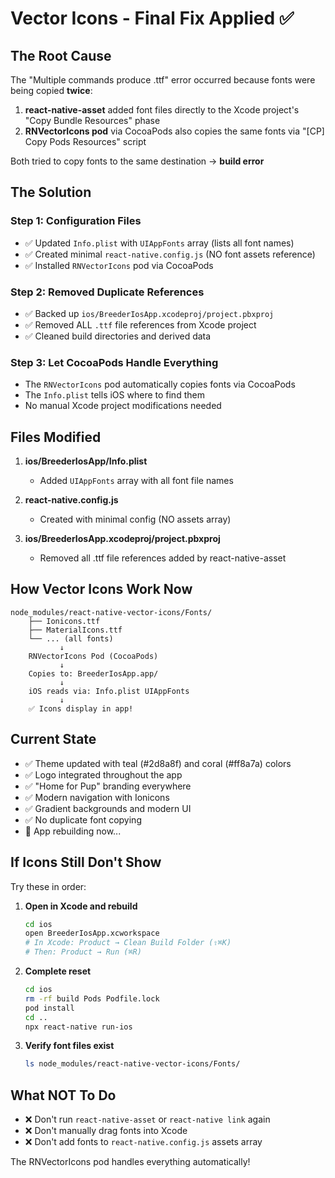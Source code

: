 # Vector Icons - Final Fix Applied ✅

## The Root Cause

The "Multiple commands produce .ttf" error occurred because fonts were being copied **twice**:

1. **react-native-asset** added font files directly to the Xcode project's "Copy Bundle Resources" phase
2. **RNVectorIcons pod** via CocoaPods also copies the same fonts via "[CP] Copy Pods Resources" script

Both tried to copy fonts to the same destination → **build error**

## The Solution

### Step 1: Configuration Files

- ✅ Updated `Info.plist` with `UIAppFonts` array (lists all font names)
- ✅ Created minimal `react-native.config.js` (NO font assets reference)
- ✅ Installed `RNVectorIcons` pod via CocoaPods

### Step 2: Removed Duplicate References

- ✅ Backed up `ios/BreederIosApp.xcodeproj/project.pbxproj`
- ✅ Removed ALL `.ttf` file references from Xcode project
- ✅ Cleaned build directories and derived data

### Step 3: Let CocoaPods Handle Everything

- The `RNVectorIcons` pod automatically copies fonts via CocoaPods
- The `Info.plist` tells iOS where to find them
- No manual Xcode project modifications needed

## Files Modified

1. **ios/BreederIosApp/Info.plist**

   - Added `UIAppFonts` array with all font file names

2. **react-native.config.js**

   - Created with minimal config (NO assets array)

3. **ios/BreederIosApp.xcodeproj/project.pbxproj**
   - Removed all .ttf file references added by react-native-asset

## How Vector Icons Work Now

```
node_modules/react-native-vector-icons/Fonts/
    ├── Ionicons.ttf
    ├── MaterialIcons.ttf
    └── ... (all fonts)
           ↓
    RNVectorIcons Pod (CocoaPods)
           ↓
    Copies to: BreederIosApp.app/
           ↓
    iOS reads via: Info.plist UIAppFonts
           ↓
    ✅ Icons display in app!
```

## Current State

- ✅ Theme updated with teal (#2d8a8f) and coral (#ff8a7a) colors
- ✅ Logo integrated throughout the app
- ✅ "Home for Pup" branding everywhere
- ✅ Modern navigation with Ionicons
- ✅ Gradient backgrounds and modern UI
- ✅ No duplicate font copying
- 🔄 App rebuilding now...

## If Icons Still Don't Show

Try these in order:

1. **Open in Xcode and rebuild**

   ```bash
   cd ios
   open BreederIosApp.xcworkspace
   # In Xcode: Product → Clean Build Folder (⇧⌘K)
   # Then: Product → Run (⌘R)
   ```

2. **Complete reset**

   ```bash
   cd ios
   rm -rf build Pods Podfile.lock
   pod install
   cd ..
   npx react-native run-ios
   ```

3. **Verify font files exist**
   ```bash
   ls node_modules/react-native-vector-icons/Fonts/
   ```

## What NOT To Do

- ❌ Don't run `react-native-asset` or `react-native link` again
- ❌ Don't manually drag fonts into Xcode
- ❌ Don't add fonts to `react-native.config.js` assets array

The RNVectorIcons pod handles everything automatically!
